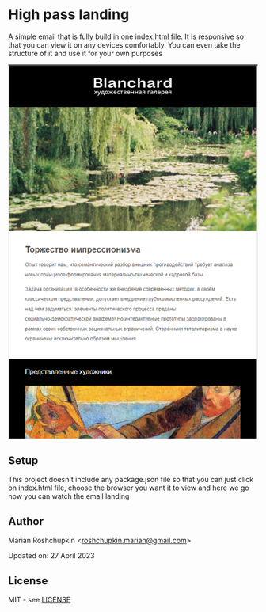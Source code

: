 # High pass landing
A simple email that is fully build in one index.html file.
It is responsive so that you can view it on any devices comfortably.
You can even take the structure of it and use it for your own purposes

![High-pass](screenshots/preview.png)

## Setup
This project doesn't include any package.json file so that
you can just click on index.html file, choose the browser you want it to view
and here we go now you can watch the email landing

## Author
Marian Roshchupkin &lt;roshchupkin.marian@gmail.com&gt;

Updated on: 27 April 2023

## License
MIT - see [LICENSE](LICENSE)
